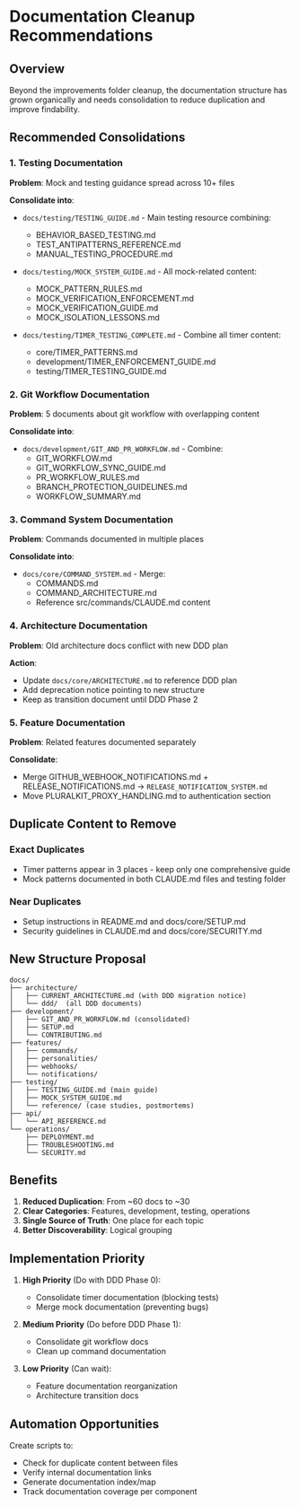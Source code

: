 # Documentation Cleanup Recommendations

## Overview
Beyond the improvements folder cleanup, the documentation structure has grown organically and needs consolidation to reduce duplication and improve findability.

## Recommended Consolidations

### 1. Testing Documentation
**Problem**: Mock and testing guidance spread across 10+ files

**Consolidate into**:
- `docs/testing/TESTING_GUIDE.md` - Main testing resource combining:
  - BEHAVIOR_BASED_TESTING.md
  - TEST_ANTIPATTERNS_REFERENCE.md
  - MANUAL_TESTING_PROCEDURE.md
  
- `docs/testing/MOCK_SYSTEM_GUIDE.md` - All mock-related content:
  - MOCK_PATTERN_RULES.md
  - MOCK_VERIFICATION_ENFORCEMENT.md
  - MOCK_VERIFICATION_GUIDE.md
  - MOCK_ISOLATION_LESSONS.md

- `docs/testing/TIMER_TESTING_COMPLETE.md` - Combine all timer content:
  - core/TIMER_PATTERNS.md
  - development/TIMER_ENFORCEMENT_GUIDE.md
  - testing/TIMER_TESTING_GUIDE.md

### 2. Git Workflow Documentation
**Problem**: 5 documents about git workflow with overlapping content

**Consolidate into**:
- `docs/development/GIT_AND_PR_WORKFLOW.md` - Combine:
  - GIT_WORKFLOW.md
  - GIT_WORKFLOW_SYNC_GUIDE.md
  - PR_WORKFLOW_RULES.md
  - BRANCH_PROTECTION_GUIDELINES.md
  - WORKFLOW_SUMMARY.md

### 3. Command System Documentation
**Problem**: Commands documented in multiple places

**Consolidate into**:
- `docs/core/COMMAND_SYSTEM.md` - Merge:
  - COMMANDS.md
  - COMMAND_ARCHITECTURE.md
  - Reference src/commands/CLAUDE.md content

### 4. Architecture Documentation
**Problem**: Old architecture docs conflict with new DDD plan

**Action**:
- Update `docs/core/ARCHITECTURE.md` to reference DDD plan
- Add deprecation notice pointing to new structure
- Keep as transition document until DDD Phase 2

### 5. Feature Documentation
**Problem**: Related features documented separately

**Consolidate**:
- Merge GITHUB_WEBHOOK_NOTIFICATIONS.md + RELEASE_NOTIFICATIONS.md → `RELEASE_NOTIFICATION_SYSTEM.md`
- Move PLURALKIT_PROXY_HANDLING.md to authentication section

## Duplicate Content to Remove

### Exact Duplicates
- Timer patterns appear in 3 places - keep only one comprehensive guide
- Mock patterns documented in both CLAUDE.md files and testing folder

### Near Duplicates
- Setup instructions in README.md and docs/core/SETUP.md
- Security guidelines in CLAUDE.md and docs/core/SECURITY.md

## New Structure Proposal

```
docs/
├── architecture/
│   ├── CURRENT_ARCHITECTURE.md (with DDD migration notice)
│   └── ddd/  (all DDD documents)
├── development/
│   ├── GIT_AND_PR_WORKFLOW.md (consolidated)
│   ├── SETUP.md
│   └── CONTRIBUTING.md
├── features/
│   ├── commands/
│   ├── personalities/
│   ├── webhooks/
│   └── notifications/
├── testing/
│   ├── TESTING_GUIDE.md (main guide)
│   ├── MOCK_SYSTEM_GUIDE.md
│   └── reference/ (case studies, postmortems)
├── api/
│   └── API_REFERENCE.md
└── operations/
    ├── DEPLOYMENT.md
    ├── TROUBLESHOOTING.md
    └── SECURITY.md
```

## Benefits

1. **Reduced Duplication**: From ~60 docs to ~30
2. **Clear Categories**: Features, development, testing, operations
3. **Single Source of Truth**: One place for each topic
4. **Better Discoverability**: Logical grouping

## Implementation Priority

1. **High Priority** (Do with DDD Phase 0):
   - Consolidate timer documentation (blocking tests)
   - Merge mock documentation (preventing bugs)

2. **Medium Priority** (Do before DDD Phase 1):
   - Consolidate git workflow docs
   - Clean up command documentation

3. **Low Priority** (Can wait):
   - Feature documentation reorganization
   - Architecture transition docs

## Automation Opportunities

Create scripts to:
- Check for duplicate content between files
- Verify internal documentation links
- Generate documentation index/map
- Track documentation coverage per component